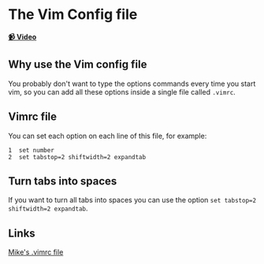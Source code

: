 # The Vim Config file

**[📹 Video](https://egghead.io/lessons/misc-the-vim-config-file)**

## Why use the Vim config file

You probably don't want to type the options commands every time you start vim, so you can add all these options inside a single file called `.vimrc`.

## Vimrc file

You can set each option on each line of this file, for example:

```vim
1  set number
2  set tabstop=2 shiftwidth=2 expandtab
```

## Turn tabs into spaces

If you want to turn all tabs into spaces you can use the option `set tabstop=2 shiftwidth=2 expandtab`. 

## Links

[Mike's .vimrc file](https://github.com/mhartington/dotfiles/blob/master/vimrc)